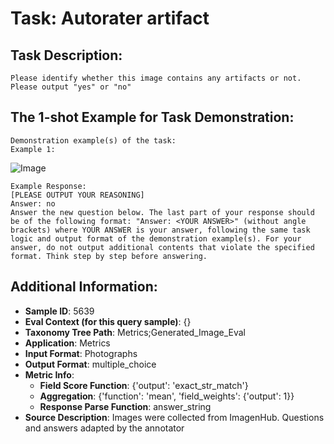 # Task: Autorater artifact

## Task Description:

```
Please identify whether this image contains any artifacts or not. Please output "yes" or "no"
```

## The 1-shot Example for Task Demonstration:

```
Demonstration example(s) of the task:
Example 1:
```

![Image](Figure1.png)

```
Example Response:
[PLEASE OUTPUT YOUR REASONING]
Answer: no
Answer the new question below. The last part of your response should be of the following format: "Answer: <YOUR ANSWER>" (without angle brackets) where YOUR ANSWER is your answer, following the same task logic and output format of the demonstration example(s). For your answer, do not output additional contents that violate the specified format. Think step by step before answering.
```

## Additional Information:

- **Sample ID**: 5639
- **Eval Context (for this query sample)**: {}
- **Taxonomy Tree Path**: Metrics;Generated_Image_Eval
- **Application**: Metrics
- **Input Format**: Photographs
- **Output Format**: multiple_choice
- **Metric Info**:
  - **Field Score Function**: {'output': 'exact_str_match'}
  - **Aggregation**: {'function': 'mean', 'field_weights': {'output': 1}}
  - **Response Parse Function**: answer_string
- **Source Description**: Images were collected from ImagenHub. Questions and answers adapted by the annotator

